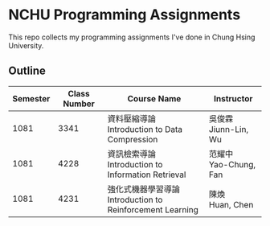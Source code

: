 # NCHU Programming Assignments
This repo collects my programming assignments I've done in Chung Hsing University.

## Outline

| Semester | Class Number | Course Name                                                  | Instructor                 |
| -------- | ------------ | ------------------------------------------------------------ | -------------------------- |
| 1081     | 3341         | 資料壓縮導論<br/>Introduction to Data Compression            | 吳俊霖<br />Jiunn-Lin, Wu  |
| 1081     | 4228         | 資訊檢索導論<br/>Introduction to Information Retrieval       | 范耀中<br />Yao-Chung, Fan |
| 1081     | 4231         | 強化式機器學習導論<br />Introduction to Reinforcement Learning | 陳煥<br />Huan, Chen       |

